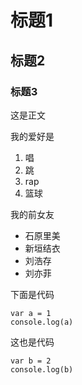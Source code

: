# 标题1

## 标题2

### 标题3

这是正文

我的爱好是

1. 唱
2. 跳
3. rap
4. 篮球

我的前女友

* 石原里美
* 新垣结衣
* 刘浩存
* 刘亦菲

下面是代码

    var a = 1
    console.log(a)
    
这也是代码
~~~
var b = 2
console.log(b)
~~~